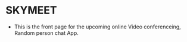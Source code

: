 # SKYMEET

* This is the front page for the upcoming online Video conferenceing, Random person chat App.
